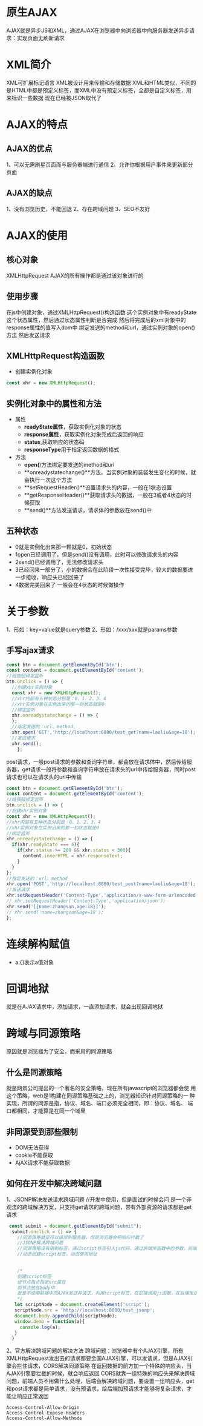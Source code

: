 # 原生AJAX
AJAX就是异步JS和XML，通过AJAX在浏览器中向浏览器中向服务器发送异步请求：实现页面无刷新请求
# XML简介
XML可扩展标记语言
XML被设计用来传输和存储数据
XML和HTML类似，不同的是HTML中都是预定义标签，而XML中没有预定义标签，全都是自定义标签，用来标识一些数据
现在已经被JSON取代了
# AJAX的特点
## AJAX的优点
1、可以无需刷星页面而与服务器端进行通信
2、允许你根据用户事件来更新部分页面
## AJAX的缺点
1、没有浏览历史，不能回退
2、存在跨域问题
3、SEO不友好
# AJAX的使用
## 核心对象
XMLHttpRequest  AJAX的所有操作都是通过该对象进行的
## 使用步骤
在js中创建对象，通过XMLHttpRequest()构造函数
这个实例对象中有readyState这个状态属性，然后通过状态属性判断是否完成
  然后将完成后的xml对象中的response属性的值写入dom中
绑定发送的method和url，通过实例对象的open()方法
然后发送请求
## XMLHttpRequest构造函数
- 创建实例化对象
```javascript
const xhr = new XMLHttpRequest();
```
## 实例化对象中的属性和方法
- 属性
  - **readyState属性**，获取实例化对象的状态
  - **response属性**，获取实例化对象完成后返回的响应
  - **status**,获取响应的状态码
  - **responseType**用于指定返回数据的格式
- 方法
  - **open(**)方法绑定要发送的method和url
  - **onreadystatechange()**方法，当实例对象的装袋发生变化的时候，就会执行一次这个方法
  - **setRequestHeader()**设置请求头的内容，一般在1状态设置
  - **getResponseHeader()**获取请求头的数据，一般在3或者4状态的时候获取
  - **send()**方法发送请求，请求体的参数放在send()中
## 五种状态
- 0就是实例化出来那一颗就是0，初始状态
- 1open已经调用了，但是send()没有调用，此时可以修改请求头的内容
- 2send()已经调用了，无法修改请求头
- 3已经回来一部分了，小的数据会在此阶段一次性接受完毕，较大的数据要进一步接收，响应头已经回来了
- 4数据完美回来了
一般会在4状态的时候做操作

# 关于参数
1、形如：key=value就是query参数
2、形如：/xxx/xxx就是params参数


## 手写ajax请求
```javascript
const btn = document.getElementById('btn');
const content = document.getElementById('content');
//给按钮绑定监听
btn.onclick = () => {
  //创建xhr实例对象
  const xhr = new XMLHttpRequest();
  //xhr内部有五种状态分别是：0、1、2、3、4
  //xhr实例对象在实例出来的那一刻状态就是0
  //绑定监听
  xhr.onreadystatechange = () => {
  };
  //指定发送的：url、method
  xhr.open('GET','http://localhost:8080/test_get?name=laoliu&age=18');
  //发送请求
  xhr.send();
    };
```
post请求，一般post请求的参数和查询字符串，都会放在请求体中，然后传给服务器，get请求一般将参数和查询字符串放在请求头的url中传给服务器，同时post请求也可以在请求头的url中传输

```javascript
const btn = document.getElementById('btn');
const content = document.getElementById('content');
//给按钮绑定监听
btn.onclick = () => {
//创建xhr实例对象
const xhr = new XMLHttpRequest();
//xhr内部有五种状态分别是：0、1、2、3、4
//xhr实例对象在实例出来的那一刻状态就是0
//绑定监听
xhr.onreadystatechange = () => {
  if(xhr.readyState === 4){
    if(xhr.status >= 200 && xhr.status < 300){
      content.innerHTML = xhr.responseText;
    }
  }
};
//指定发送的：url、method
xhr.open('POST','http://localhost:8080/test_post?name=laoliu&age=18');
//发送请求
xhr.setRequestHeader('Content-Type','application/x-www-form-urlencoded');
// xhr.setRequestHeader('Content-Type','application/json');
xhr.send('[{name:zhangsan,age:18}]');
// xhr.send('name=zhangsan&age=18');
};
```

# 连续解构赋值
- a:{}表示a值对象


# 回调地狱
就是在AJAX请求中，添加请求，一直添加请求，就会出现回调地狱


# 跨域与同源策略
原因就是浏览器为了安全，而采用的同源策略
## 什么是同源策略
就是网景公司提出的一个著名的安全策略，现在所有javascript的浏览器都会使
用这个策略，web是1构建在同源策略基础之上的，浏览器知识针对同源策略的一
种实现，所谓的同源是指，协议、域名、端口必须完全相同，即：协议、域名、
端口都相同，才能算是在同一个域里

## 非同源受到那些限制
- DOM无法获得
- cookie不能获取
- AjAX请求不能获取数据
## 如何在开发中解决跨域问题
1、JSONP解决发送请求跨域问题
//开发中使用，但是面试的时候会问
是一个非观法的跨域解决方案，只支持get请求的跨域问题，带有外部资源的请求都是get请求
```javascript
 const submit = document.getElementById("submit");
  submit.onclick = () => {
    //同源策略就是可以请求到服务器，但是浏览器会把响应拦截了
    //JSONP解决跨域问题
    //同源策略没有限制标签，通过script标签引入js代码，通过后端传函数中的参数，前端执行代码中的参数，将页面中的js代码写在引入代码的上面
    //动态创建script标签，动态使用地址
    

    /*
    创建script标签
    给节点指点指定src属性
    将节点放在body中
    就是不使用前端中的AJAX发送并请求，利用script标签，在前端调用js函数，在后端发送js函数
    */
   let scriptNode = document.createElement('script');
   scriptNode.src = 'http://localhost:8080/test_jsonp';
   document.body.appendChild(scriptNode);
   window.demo = function(a){
     console.log(a);
   }
  }
```
2、官方解决跨域问题的解决方法
跨域问题：浏览器中有个AJAX引擎，所有XMLHttpRequest发出去的请求都要金国AJAX引擎，可以发请求，但是AJAX引擎会拦住请求，CORS解决同源策略
在返回数据的前方加一个特殊的响应头，当AJAX引擎要拦截的时候，就会响应返回
CORS就靠一组特殊的响应头来解决跨域问题，前端人员不用做什么处理，后端会解决跨域问题，要设置一组响应头，get和post请求都是简单请求，没有预请求，给后端加预请求才能够将复杂请求，才能让响应正常返回
```
Access-Control-Allow-Origin
Access-Control-Expose-Headers
Access-Control-Allow-Methods
```